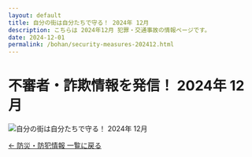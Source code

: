 ```yaml
---
layout: default
title: 自分の街は自分たちで守る！ 2024年 12月
description: こちらは 2024年12月 犯罪・交通事故の情報ページです。
date: 2024-12-01
permalink: /bohan/security-measures-202412.html
---
```

 <main>
  <h1>不審者・詐欺情報を発信！ 2024年 12月</h1>
  <img src="{{ '/kairan/2025-01-01/images/202501_40679_page_003-small.jpg' | relative_url }}" 
       alt="自分の街は自分たちで守る！ 2024年 12月" 
       data-medium-src="{{ '/kairan/2025-01-01/images/202501_40679_page_003-medium.jpg' | relative_url }}"
       data-large-src="{{ '/kairan/2025-01-01/images/202501_40679_page_003-large.jpg' | relative_url }}">
  <p><a href="{{ '/bohan/index.html' | relative_url }}">← 防災・防犯情報 一覧に戻る</a></p>
 </main>